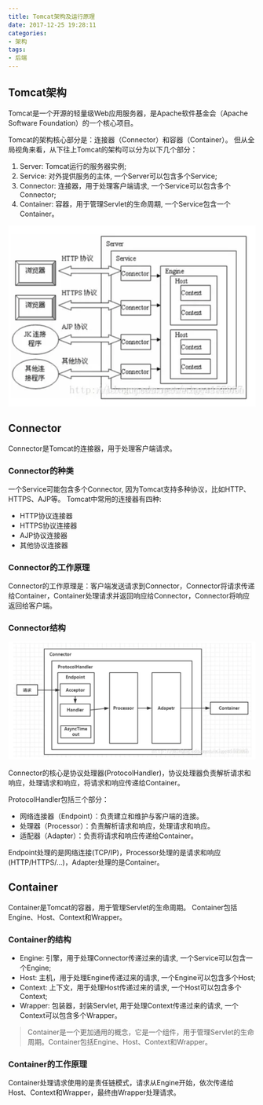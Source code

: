 ```yaml
---
title: Tomcat架构及运行原理
date: 2017-12-25 19:28:11
categories:
- 架构
tags: 
- 后端
---
```


## Tomcat架构

Tomcat是一个开源的轻量级Web应用服务器，是Apache软件基金会（Apache Software Foundation）的一个核心项目。

Tomcat的架构核心部分是：连接器（Connector）和容器（Container）。
但从全局视角来看，从下往上Tomcat的架构可以分为以下几个部分：

1. Server: Tomcat运行的服务器实例;
2. Service: 对外提供服务的主体, 一个Server可以包含多个Service;
3. Connector: 连接器，用于处理客户端请求, 一个Service可以包含多个Connector;
4. Container: 容器，用于管理Servlet的生命周期, 一个Service包含一个Container。

![tomcat_framwork](/resource/tomcat_framwork.png)

## Connector

Connector是Tomcat的连接器，用于处理客户端请求。

### Connector的种类
一个Service可能包含多个Connector, 因为Tomcat支持多种协议，比如HTTP、HTTPS、AJP等。
Tomcat中常用的连接器有四种: 
- HTTP协议连接器 
- HTTPS协议连接器 
- AJP协议连接器 
- 其他协议连接器

### Connector的工作原理

Connector的工作原理是：客户端发送请求到Connector，Connector将请求传递给Container，Container处理请求并返回响应给Connector，Connector将响应返回给客户端。

### Connector结构

![connector_framwork](/resource/connector_framework.png)

Connector的核心是协议处理器(ProtocolHandler)，协议处理器负责解析请求和响应，处理请求和响应，将请求和响应传递给Container。

ProtocolHandler包括三个部分：
- 网络连接器（Endpoint）：负责建立和维护与客户端的连接。
- 处理器（Processor）：负责解析请求和响应，处理请求和响应。
- 适配器（Adapter）：负责将请求和响应传递给Container。

Endpoint处理的是网络连接(TCP/IP)，Processor处理的是请求和响应(HTTP/HTTPS/...)，Adapter处理的是Container。


## Container

Container是Tomcat的容器，用于管理Servlet的生命周期。
Container包括Engine、Host、Context和Wrapper。

### Container的结构

- Engine: 引擎，用于处理Connector传递过来的请求, 一个Service可以包含一个Engine;
- Host: 主机，用于处理Engine传递过来的请求, 一个Engine可以包含多个Host;
- Context: 上下文，用于处理Host传递过来的请求, 一个Host可以包含多个Context;
- Wrapper: 包装器，封装Servlet, 用于处理Context传递过来的请求, 一个Context可以包含多个Wrapper。

> Container是一个更加通用的概念，它是一个组件，用于管理Servlet的生命周期。Container包括Engine、Host、Context和Wrapper。

### Container的工作原理

Container处理请求使用的是责任链模式，请求从Engine开始，依次传递给Host、Context和Wrapper，最终由Wrapper处理请求。
